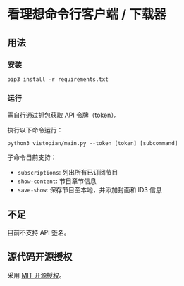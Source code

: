 # 看理想命令行客户端 / 下载器

## 用法

### 安装

```
pip3 install -r requirements.txt
```

### 运行

需自行通过抓包获取 API 令牌（token）。

执行以下命令运行：
```
python3 vistopian/main.py --token [token] [subcommand]
```

子命令目前支持：
- `subscriptions`: 列出所有已订阅节目
- `show-content`: 节目章节信息
- `save-show`: 保存节目至本地，并添加封面和 ID3 信息

## 不足

目前不支持 API 签名。

## 源代码开源授权

采用 [MIT 开源授权](./LICENCE)。
